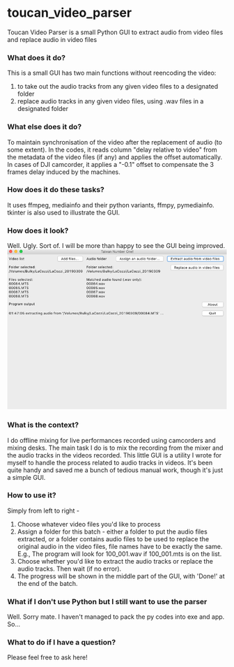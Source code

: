 # toucan_video_parser
Toucan Video Parser is a small Python GUI to extract audio from video files and replace audio in video files

### What does it do?
This is a small GUI has two main functions without reencoding the video: 
1. to take out the audio tracks from any given video files to a designated folder
2. replace audio tracks in any given video files, using .wav files in a designated folder

### What else does it do?
To maintain synchronisation of the video after the replacement of audio (to some extent). In the codes, it reads column "delay relative to video" from the metadata of the video files (if any) and applies the offset automatically. In cases of DJI camcorder, it applies a "-0.1" offset to compensate the 3 frames delay induced by the machines.

### How does it do these tasks?
It uses ffmpeg, mediainfo and their python variants, ffmpy, pymediainfo. tkinter is also used to illustrate the GUI. 

### How does it look?
Well. Ugly. Sort of. I will be more than happy to see the GUI being improved.
![screenshot](https://github.com/littlegtplr/toucan_video_parser/blob/master/Screenshot%202019-03-16%20at%2001.47.19.png)

### What is the context?
I do offline mixing for live performances recorded using camcorders and mixing desks. The main task I do is to mix the recording from the mixer and the audio tracks in the videos recorded. This little GUI is a utility I wrote for myself to handle the process related to audio tracks in videos. It's been quite handy and saved me a bunch of tedious manual work, though it's just a simple GUI. 

### How to use it?
Simply from left to right - 
1. Choose whatever video files you'd like to process
2. Assign a folder for this batch - either a folder to put the audio files extracted, or a folder contains audio files to be used to replace the original audio in the video files, file names have to be exactly the same. E.g., The program will look for 100_001.wav if 100_001.mts is on the list. 
3. Choose whether you'd like to extract the audio tracks or replace the audio tracks. Then wait (if no error). 
4. The progress will be shown in the middle part of the GUI, with 'Done!' at the end of the batch. 

### What if I don't use Python but I still want to use the parser
Well. Sorry mate. I haven't managed to pack the py codes into exe and app. So...

### What to do if I have a question?
Please feel free to ask here!
